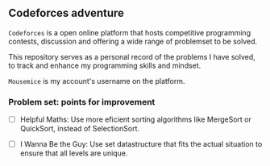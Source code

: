 ## Codeforces adventure

``Codeforces`` is a open online platform that hosts competitive programming contests, discussion and offering a wide range of problemset to be solved.

This repository serves as a personal record of the problems I have solved, to track and enhance my programming skills and mindset.

``Mousemice`` is my account's username on the platform.

### Problem set: points for improvement

- [ ] Helpful Maths: Use more eficient sorting algorithms like MergeSort or QuickSort, instead of SelectionSort.
- [ ] I Wanna Be the Guy: Use set datastructure that fits the actual situation to ensure that all levels are unique.

